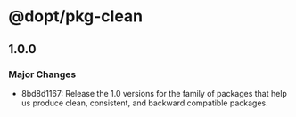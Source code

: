 # @dopt/pkg-clean

## 1.0.0

### Major Changes

- 8bd8d1167: Release the 1.0 versions for the family of packages that help us produce clean, consistent, and backward compatible packages.
